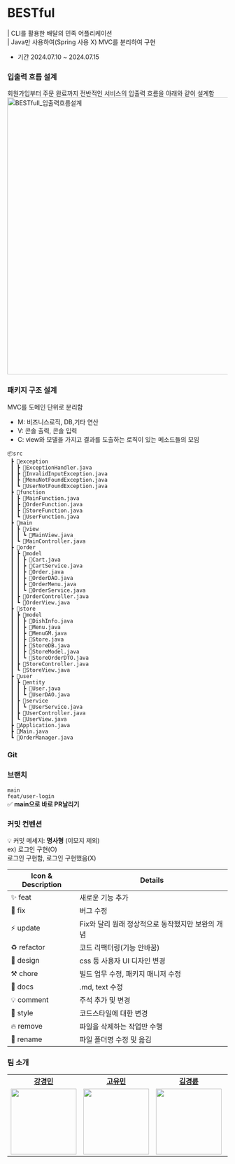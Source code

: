 # BESTful
| CLI를 활용한 배달의 민족 어플리케이션 <br />
| Java만 사용하여(Spring 사용 X) MVC를 분리하여 구현
- 기간 2024.07.10 ~ 2024.07.15

### 입출력 흐름 설계
회원가입부터 주문 완료까지 전반적인 서비스의 입출력 흐름을 아래와 같이 설계함
<img width="632" alt="BESTfull_입출력흐름설계" src="https://github.com/user-attachments/assets/e6c2ba51-dde8-428c-8846-dc9a99a7004f">




### 패키지 구조 설계
MVC를 도메인 단위로 분리함
- M: 비즈니스로직, DB,기타 연산
- V: 콘솔 출력, 콘솔 입력
- C: view와 모델을 가지고 결과를 도출하는 로직이 있는 메소드들의 모임
```
📦src
 ┣ 📂exception
 ┃ ┣ 📜ExceptionHandler.java
 ┃ ┣ 📜InvalidInputException.java
 ┃ ┣ 📜MenuNotFoundException.java
 ┃ ┗ 📜UserNotFoundException.java
 ┣ 📂function
 ┃ ┣ 📜MainFunction.java
 ┃ ┣ 📜OrderFunction.java
 ┃ ┣ 📜StoreFunction.java
 ┃ ┗ 📜UserFunction.java
 ┣ 📂main
 ┃ ┣ 📂view
 ┃ ┃ ┗ 📜MainView.java
 ┃ ┗ 📜MainController.java
 ┣ 📂order
 ┃ ┣ 📂model
 ┃ ┃ ┣ 📜Cart.java
 ┃ ┃ ┣ 📜CartService.java
 ┃ ┃ ┣ 📜Order.java
 ┃ ┃ ┣ 📜OrderDAO.java
 ┃ ┃ ┣ 📜OrderMenu.java
 ┃ ┃ ┗ 📜OrderService.java
 ┃ ┣ 📜OrderController.java
 ┃ ┗ 📜OrderView.java
 ┣ 📂store
 ┃ ┣ 📂model
 ┃ ┃ ┣ 📜DishInfo.java
 ┃ ┃ ┣ 📜Menu.java
 ┃ ┃ ┣ 📜MenuGM.java
 ┃ ┃ ┣ 📜Store.java
 ┃ ┃ ┣ 📜StoreDB.java
 ┃ ┃ ┣ 📜StoreModel.java
 ┃ ┃ ┗ 📜StoreOrderDTO.java
 ┃ ┣ 📜StoreController.java
 ┃ ┗ 📜StoreView.java
 ┣ 📂user
 ┃ ┣ 📂entity
 ┃ ┃ ┣ 📜User.java
 ┃ ┃ ┗ 📜UserDAO.java
 ┃ ┣ 📂service
 ┃ ┃ ┗ 📜UserService.java
 ┃ ┣ 📜UserController.java
 ┃ ┗ 📜UserView.java
 ┣ 📜Application.java
 ┣ 📜Main.java
 ┗ 📜OrderManager.java
```

### Git
### 브랜치
`main`<br/>
`feat/user-login`<br/>
✅ **main으로 바로 PR날리기**

### 커밋 컨벤션

💡 커밋 메세지: **명사형** (이모지 제외) <br/>
ex) 로그인 구현(O)<br/>
로그인 구현함, 로그인 구현했음(X)

| Icon & Description | Details                  |
|--------------------|--------------------------|
| ✨ feat             | 새로운 기능 추가            |
| 🐛 fix              | 버그 수정                  |
| ⚡️ update          | Fix와 달리 원래 정상적으로 동작했지만 보완의 개념 |
| ♻️ refactor         | 코드 리팩터링(기능 안바꿈)   |
| 💄 design           | css 등 사용자 UI 디자인 변경 |
| ⚒️ chore            | 빌드 업무 수정, 패키지 매니저 수정 |
| 📝 docs             | .md, text 수정            |
| 💡 comment          | 주석 추가 및 변경          |
| 🎨 style            | 코드스타일에 대한 변경     |
| 🔥 remove           | 파일을 삭제하는 작업만 수행 |
| 🚚 rename           | 파일 폴더명 수정 및 옮김    |




### 팀 소개
<table>
  <tbody>
    <tr>
        <td align="center"><a href="https://github.com/ymkdev"><b>강경민</b></td>
        <td align="center"><a href="https://github.com/do-yoongyo2"><b>고유민</b></td>
        <td align="center"><a href="https://github.com/ijustwannabeme"><b>김경륜</b></td>
        <td align="center"><a href="https://github.com/wlsdk9803"><b>김윤경</b></td>
        <td align="center"><a href="https://github.com/Onek-2"><b>박경진</b></td>
        <td align="center"><a href="https://github.com/Onek-2"><b>정원우</b></td>
    </tr>
    <tr>
      <td align="center"><img width = "150px" src="https://avatars.githubusercontent.com/u/74167204?v=4" alt=""/><br /></td>
      <td align="center"><img width = "150px" src="https://avatars.githubusercontent.com/u/97513263?v=4" alt=""/><br /></td>
      <td align="center"><img width = "150px" src="https://avatars.githubusercontent.com/u/56223389?v=4" alt=""/><br /></td>
      <td align="center"><img width = "150px" src="https://avatars.githubusercontent.com/u/164445937?v=4" alt=""/><br /></td>
      <td align="center"><img width = "150px" src="https://avatars.githubusercontent.com/u/92127658?v=4" alt=""/><br /></td>
      <td align="center"><img width = "150px" src="https://avatars.githubusercontent.com/u/99272057?v=4" alt=""/><br /></td>
    </tr>
  </tbody>
</table>
